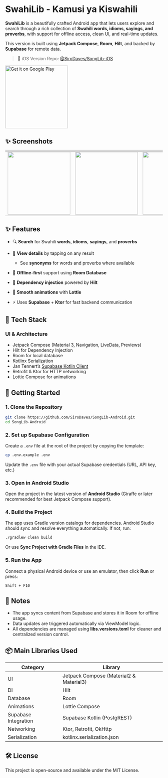 # SwahiLib - Kamusi ya Kiswahili

**SwahiLib** is a beautifully crafted Android app that lets users explore and search through a rich collection of **Swahili words, idioms, sayings, and proverbs**, with support for offline access, clean UI, and real-time updates.

This version is built using **Jetpack Compose**, **Room**, **Hilt**, and backed by **Supabase** for remote data.

> 🔗 iOS Version Repo: [@SiroDaves/SongLib-iOS](https://github.com/SiroDaves/SongLib-iOS)

<a href='https://play.google.com/store/apps/details?id=com.swahilib'>
  <img alt='Get it on Google Play' src='https://play.google.com/intl/en_us/badges/images/generic/en_badge_web_generic.png' width='200'/>
</a>

## ✨ Screenshots
<table>
    <tr>
        <td><img src="screenshots/image1.png" width="200px" /></td>
        <td><img src="screenshots/image2.png" width="200px" /></td>
        <td><img src="screenshots/image3.png" width="200px" /></td>
    </tr>
</table>

## ✨ Features

* 🔍 **Search** for Swahili **words**, **idioms**, **sayings**, and **proverbs**
* 📘 **View details** by tapping on any result

    * See **synonyms** for words and proverbs where available
* 💾 **Offline-first** support using **Room Database**
* 💉 **Dependency injection** powered by **Hilt**
* 💫 **Smooth animations** with **Lottie**
* ⚡ Uses **Supabase** + **Ktor** for fast backend communication

## 🧰 Tech Stack

### UI & Architecture

* Jetpack Compose (Material 3, Navigation, LiveData, Previews)
* Hilt for Dependency Injection
* Room for local database
* Kotlinx Serialization
* Jan Tennert’s [Supabase Kotlin Client](https://github.com/jaumard/supabase-kt)
* Retrofit & Ktor for HTTP networking
* Lottie Compose for animations

## 🚀 Getting Started

### 1. Clone the Repository

```bash
git clone https://github.com/SiroDaves/SongLib-Android.git
cd SongLib-Android
```

### 2. Set up Supabase Configuration

Create a `.env` file at the root of the project by copying the template:

```bash
cp .env.example .env
```

Update the `.env` file with your actual Supabase credentials (URL, API key, etc.)

### 3. Open in Android Studio

Open the project in the latest version of **Android Studio** (Giraffe or later recommended for best Jetpack Compose support).


### 4. Build the Project

The app uses Gradle version catalogs for dependencies. Android Studio should sync and resolve everything automatically. If not, run:

```bash
./gradlew clean build
```

Or use **Sync Project with Gradle Files** in the IDE.

### 5. Run the App

Connect a physical Android device or use an emulator, then click **Run** or press:

```
Shift + F10
```

## 📄 Notes

* The app syncs content from Supabase and stores it in Room for offline usage.
* Data updates are triggered automatically via ViewModel logic.
* All dependencies are managed using **libs.versions.toml** for cleaner and centralized version control.

## 📦 Main Libraries Used

| Category             | Library                                 |
| -------------------- | --------------------------------------- |
| UI                   | Jetpack Compose (Material2 & Material3) |
| DI                   | Hilt                                    |
| Database             | Room                                    |
| Animations           | Lottie Compose                          |
| Supabase Integration | Supabase Kotlin (PostgREST)             |
| Networking           | Ktor, Retrofit, OkHttp                  |
| Serialization        | kotlinx.serialization.json              |

## 🛠 License

This project is open-source and available under the MIT License.
